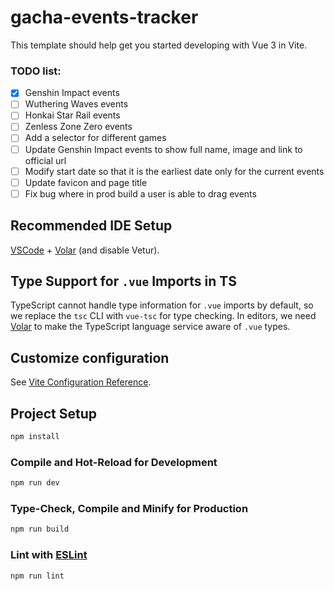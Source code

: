 # gacha-events-tracker

This template should help get you started developing with Vue 3 in Vite.

### TODO list:

- [x] Genshin Impact events
- [ ] Wuthering Waves events
- [ ] Honkai Star Rail events
- [ ] Zenless Zone Zero events
- [ ] Add a selector for different games
- [ ] Update Genshin Impact events to show full name, image and link to official url
- [ ] Modify start date so that it is the earliest date only for the current events
- [ ] Update favicon and page title
- [ ] Fix bug where in prod build a user is able to drag events

## Recommended IDE Setup

[VSCode](https://code.visualstudio.com/) + [Volar](https://marketplace.visualstudio.com/items?itemName=Vue.volar) (and disable Vetur).

## Type Support for `.vue` Imports in TS

TypeScript cannot handle type information for `.vue` imports by default, so we replace the `tsc` CLI with `vue-tsc` for type checking. In editors, we need [Volar](https://marketplace.visualstudio.com/items?itemName=Vue.volar) to make the TypeScript language service aware of `.vue` types.

## Customize configuration

See [Vite Configuration Reference](https://vite.dev/config/).

## Project Setup

```sh
npm install
```

### Compile and Hot-Reload for Development

```sh
npm run dev
```

### Type-Check, Compile and Minify for Production

```sh
npm run build
```

### Lint with [ESLint](https://eslint.org/)

```sh
npm run lint
```

